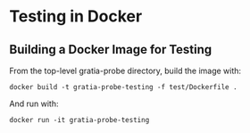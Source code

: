 Testing in Docker
=================

## Building a Docker Image for Testing

From the top-level gratia-probe directory, build the image with:

```
docker build -t gratia-probe-testing -f test/Dockerfile .
```

And run with:

```
docker run -it gratia-probe-testing
```

